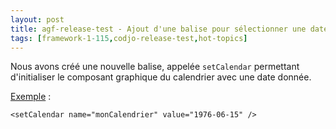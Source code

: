 ```yaml
---
layout: post
title: agf-release-test - Ajout d'une balise pour sélectionner une date dans le calendrier
tags: [framework-1-115,codjo-release-test,hot-topics]
---
```

Nous avons créé une nouvelle balise, appelée ```setCalendar``` permettant d'initialiser le composant graphique du calendrier avec une date donnée.

<u>Exemple</u> :

```
<setCalendar name="monCalendrier" value="1976-06-15" />
```